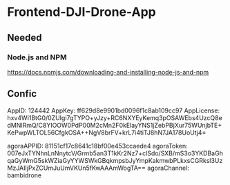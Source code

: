 # Frontend-DJI-Drone-App

## Needed

### Node.js and NPM
https://docs.npmjs.com/downloading-and-installing-node-js-and-npm

## Confic

AppID: 124442
AppKey: ff629d8e9901bd0096f1c8ab109cc97
AppLicense: hxv4Wi1BtG0/0ZUIgi7gTYPO+yJzy+RC6NXYEyKemq3pOSAWEbs4UzcQ8edMNIRmQ/C8YIOOW0PdP00M2cMn2F0kElayYNS1jZebPBjXur75WUnjbTE+KePwpWLTOL56CfgkOSA++NgV8brFV+krL7i4tiTJ8hN7JA178UoUtj4=

agoraAPPID: 81151cf17c8641c18bf00e453ccaede4
agoraToken: 007eJxTYNhnLnNnytcV/Grmb5an3T1kKr2Nz7+clSdo/SXB/mS3o3YKDBaGhqaGyWmG5skWZiaGyYYWSWkGBqkmpsbJyYmpKakmwbPLkxsCGRksl3UzMzJAIIjPxZCUmJuUmVKUn5fKwAAAmWogTA==
agoraChannel: bambidrone

